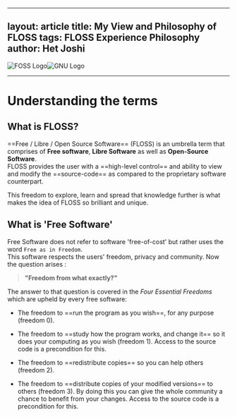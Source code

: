 ﻿
---
layout: article
title: My View and Philosophy of FLOSS
tags: FLOSS Experience Philosophy
author: Het Joshi
---
![FOSS Logo](https://user-images.githubusercontent.com/96608251/190152905-4ccf6396-74cd-46fb-839d-e87660163cb5.png)![GNU Logo](https://user-images.githubusercontent.com/96608251/190153016-42cccab0-c4b1-4c50-8bb5-2bb2f4ce0cd3.png)  

---
# Understanding the terms

## What is FLOSS?
==Free / Libre / Open Source Software== (FLOSS) is an umbrella term that comprises of **Free software**, **Libre Software** as well as **Open-Source Software**.  
FLOSS provides the user with a ==high-level control== and ability to view and modify the ==source-code== as compared to the proprietary software counterpart.

This freedom to explore, learn and spread that knowledge further is what makes the idea of FLOSS so brilliant and unique.

## What is 'Free Software'
Free Software does not refer to software 'free-of-cost' but rather uses the word  `Free as in Freedom`.  
This software respects the users' freedom, privacy and community. Now the question arises :

>**"Freedom from what exactly?"**

The answer to that question is covered in the *Four Essential Freedoms* which are upheld by every free software:

-   The freedom to ==run the program as you wish==, for any purpose (freedom 0).

-   The freedom to ==study how the program works, and change it== so it does your computing as you wish (freedom 1). Access to the source code is a precondition for this.

-   The freedom to ==redistribute copies== so you can help others (freedom 2).

-   The freedom to ==distribute copies of your modified versions== to others (freedom 3). By doing this you can give the whole community a chance to benefit from your changes. Access to the source code is a precondition for this.


